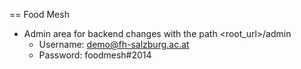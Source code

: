 == Food Mesh

* Admin area for backend changes with the path <root_url>/admin
	* Username: demo@fh-salzburg.ac.at
	* Password: foodmesh#2014




